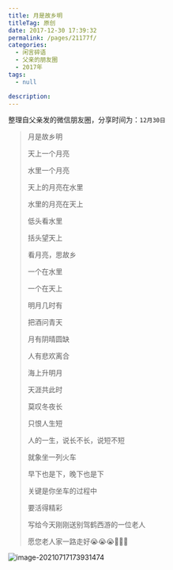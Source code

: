 ```yaml
---
title: 月是故乡明
titleTag: 原创
date: 2017-12-30 17:39:32
permalink: /pages/21177f/
categories: 
  - 闲言碎语
  - 父亲的朋友圈
  - 2017年
tags: 
  - null

description: 
---
```

整理自父亲发的微信朋友圈，分享时间为：`12月30日`

> 月是故乡明
>
> 
>
> 天上一个月亮
>
> 水里一个月亮
>
> 天上的月亮在水里
>
> 水里的月亮在天上
>
> 
>
> 
>
> 低头看水里
>
> 括头望天上
>
> 看月亮，思故乡
>
> 一个在水里
>
> 一个在天上
>
> 
>
> 
>
> 明月几时有
>
> 把酒问青天
>
> 月有阴晴圆缺
>
> 人有悲欢离合
>
> 海上升明月
>
> 天涯共此时
>
> 莫叹冬夜长
>
> 只恨人生短
>
> 
>
> 
>
> 人的一生，说长不长，说短不短
>
> 就象坐一列火车
>
> 早下也是下，晚下也是下
>
> 关键是你坐车的过程中
>
> 要活得精彩
>
> 
>
> 
>
> 写给今天刚刚送别驾鹤西游的一位老人
>
> 愿您老人家一路走好😭😭😭🙏🙏🙏

![image-20210717173931474](http://t.eryajf.net/imgs/2021/09/7951723d7e41c7e5.jpg)